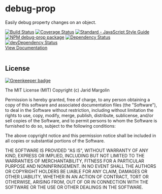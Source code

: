 <h1>debug-prop</h1>
<div>
  <p>Easily debug property changes on an object.</p>
  <div>
  <a href="https://travis-ci.org/jaridmargolin/debug-prop"><img src="https://travis-ci.org/jaridmargolin/debug-prop.svg?branch=master" alt="Build Status"></a>
  <a href="https://coveralls.io/github/jaridmargolin/debug-prop?branch=master"><img src="https://coveralls.io/repos/github/jaridmargolin/debug-prop/badge.svg?branch=master" alt="Coverage Status"></a>
  <a href="http://standardjs.com/"><img src="https://img.shields.io/badge/code%20style-standard-brightgreen.svg" alt="Standard - JavaScript Style Guide"></a>
  </div>
  <div>
  <a href="https://npmjs.org/package/debug-prop"><img src="https://img.shields.io/npm/v/debug-prop.svg" alt="NPM debug-prop package"></a>
  <a href="https://david-dm.org/jaridmargolin/debug-prop"><img src="https://david-dm.org/jaridmargolin/debug-prop.svg" alt="Dependency Status"></a>
  <a href="https://david-dm.org/jaridmargolin/debug-prop#info=devDependencies"><img src="https://david-dm.org/jaridmargolin/debug-prop/dev-status.svg" alt="devDependency Status"></a>
  </div>
  <a href="http://jaridmargolin.github.io/debug-prop">View Documentation</a>
</div>
<br>


## License

[![Greenkeeper badge](https://badges.greenkeeper.io/jaridmargolin/debug-prop.svg)](https://greenkeeper.io/)

The MIT License (MIT) Copyright (c) Jarid Margolin

Permission is hereby granted, free of charge, to any person obtaining a copy of this software and associated documentation files (the "Software"), to deal in the Software without restriction, including without limitation the rights to use, copy, modify, merge, publish, distribute, sublicense, and/or sell copies of the Software, and to permit persons to whom the Software is furnished to do so, subject to the following conditions:

The above copyright notice and this permission notice shall be included in all copies or substantial portions of the Software.

THE SOFTWARE IS PROVIDED "AS IS", WITHOUT WARRANTY OF ANY KIND, EXPRESS OR IMPLIED, INCLUDING BUT NOT LIMITED TO THE WARRANTIES OF MERCHANTABILITY, FITNESS FOR A PARTICULAR PURPOSE AND NONINFRINGEMENT. IN NO EVENT SHALL THE AUTHORS OR COPYRIGHT HOLDERS BE LIABLE FOR ANY CLAIM, DAMAGES OR OTHER LIABILITY, WHETHER IN AN ACTION OF CONTRACT, TORT OR OTHERWISE, ARISING FROM, OUT OF OR IN CONNECTION WITH THE SOFTWARE OR THE USE OR OTHER DEALINGS IN THE SOFTWARE.
